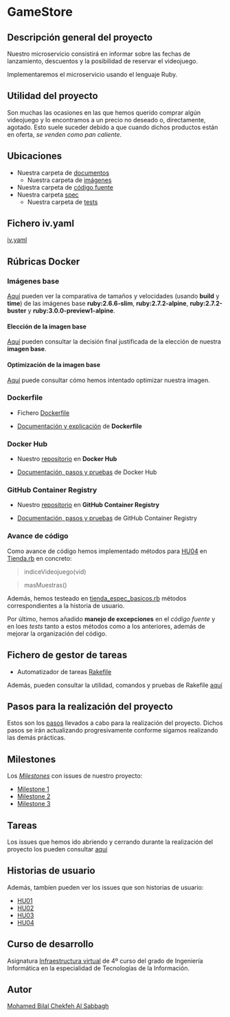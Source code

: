 # GameStore

## Descripción general del proyecto

Nuestro microservicio consistirá en informar sobre las fechas de lanzamiento, descuentos y la posibilidad de reservar el videojuego.

Implementaremos el microservicio usando el lenguaje Ruby.


## Utilidad del proyecto

Son muchas las ocasiones en las que hemos querido comprar algún videojuego y lo encontramos a un precio no deseado o, directamente, agotado. Esto suele suceder debido a que cuando dichos productos están en oferta, *se venden como pan caliente*.


## Ubicaciones

+ Nuestra carpeta de [documentos](https://github.com/biilal1999/GameStore/tree/master/docs)
    + Nuestra carpeta de [imágenes](https://github.com/biilal1999/GameStore/tree/master/docs/img)
+ Nuestra carpeta de [código fuente](https://github.com/biilal1999/GameStore/tree/master/src)
+ Nuestra carpeta [spec](https://github.com/biilal1999/GameStore/tree/master/spec)
    + Nuestra carpeta de [tests](https://github.com/biilal1999/GameStore/tree/master/spec/tests)


## Fichero iv.yaml

[iv.yaml](https://github.com/biilal1999/GameStore/blob/master/iv.yaml)


## Rúbricas Docker


### Imágenes base

[Aquí](https://github.com/biilal1999/GameStore/blob/master/docs/ComparativaImagenes.md) pueden ver la comparativa de tamaños y velocidades (usando **build** y **time**) de las imágenes base **ruby:2.6.6-slim**, **ruby:2.7.2-alpine**, **ruby:2.7.2-buster** y **ruby:3.0.0-preview1-alpine**.


#### Elección de la imagen base

[Aquí](https://github.com/biilal1999/GameStore/blob/master/docs/ComparativaImagenes.md#decisi%C3%B3n-final-y-justificaci%C3%B3n-de-la-misma) pueden consultar la decisión final justificada de la elección de nuestra **imagen base**.


#### Optimización de la imagen base

[Aquí](https://github.com/biilal1999/GameStore/blob/master/docs/BuenasPracticasOptimizacion.md) puede consultar cómo hemos intentado optimizar nuestra imagen.


### Dockerfile

+ Fichero [Dockerfile](https://github.com/biilal1999/GameStore/blob/master/Dockerfile)

+ [Documentación y explicación](https://github.com/biilal1999/GameStore/blob/master/docs/ExplicacionDockerfile.md) de **Dockerfile**


### Docker Hub

+ Nuestro [repositorio](https://hub.docker.com/r/biilal1999/gamestore) en **Docker Hub**

+ [Documentación, pasos y pruebas](https://github.com/biilal1999/GameStore/blob/master/docs/DockerHub.md) de Docker Hub


### GitHub Container Registry

+ Nuestro [repositorio](https://github.com/users/biilal1999/packages/container/package/gamestore) en **GitHub Container Registry**

+ [Documentación, pasos y pruebas](https://github.com/biilal1999/GameStore/blob/master/docs/GitHubCR.md) de GitHub Container Registry


### Avance de código

Como avance de código hemos implementado métodos para [HU04](https://github.com/biilal1999/GameStore/issues/45) en [Tienda.rb](https://github.com/biilal1999/GameStore/tree/master/src/Tienda.rb) en concreto:

> indiceVideojuego(vid)

> masMuestras()

Además, hemos testeado en [tienda_espec_basicos.rb](https://github.com/biilal1999/GameStore/tree/master/spec/tests/tienda_spec_basicos.rb) métodos correspondientes a la historia de usuario.

Por último, hemos añadido **manejo de excepciones** en el *código fuente* y en loes *tests* tanto a estos métodos como a los anteriores, además de mejorar la organización del código.


## Fichero de gestor de tareas

+ Automatizador de tareas [Rakefile](https://github.com/biilal1999/GameStore/blob/master/Rakefile)

Además, pueden consultar la utilidad, comandos y pruebas de Rakefile [aquí](https://github.com/biilal1999/GameStore/blob/master/docs/GestorTareas.md)


## Pasos para la realización del proyecto

Estos son los [pasos](https://github.com/biilal1999/GameStore/blob/master/docs/PasosProyecto.md) llevados a cabo para la realización del proyecto. Dichos pasos se irán actualizando progresivamente conforme sigamos realizando las demás prácticas.


## Milestones

Los [*Milestones*](https://github.com/biilal1999/GameStore/milestones) con issues de nuestro proyecto:

- [Milestone 1](https://github.com/biilal1999/GameStore/milestone/1)
- [Milestone 2](https://github.com/biilal1999/GameStore/milestone/2)
- [Milestone 3](https://github.com/biilal1999/GameStore/milestone/3)


## Tareas

Los issues que hemos ido abriendo y cerrando durante la realización del proyecto los pueden consultar [aquí](https://github.com/biilal1999/GameStore/issues)


## Historias de usuario

Además, tambíen pueden ver los issues que son historias de usuario:

- [HU01](https://github.com/biilal1999/GameStore/issues/12)
- [HU02](https://github.com/biilal1999/GameStore/issues/13)
- [HU03](https://github.com/biilal1999/GameStore/issues/14)
- [HU04](https://github.com/biilal1999/GameStore/issues/45)


## Curso de desarrollo

Asignatura [Infraestructura virtual](https://github.com/JJ/IV-20-21) de 4º curso del grado de Ingeniería Informática en la especialidad de Tecnologías de la Información.


## Autor

[Mohamed Bilal Chekfeh Al Sabbagh](https://github.com/biilal1999)
